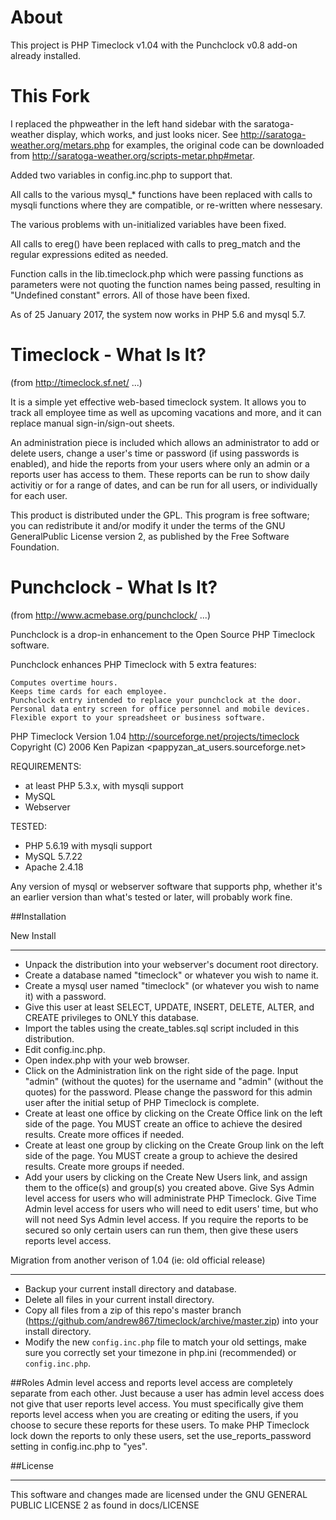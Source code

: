 About
=====

This project is PHP Timeclock v1.04 with the Punchclock v0.8 add-on already installed.

This Fork
=========

I replaced the phpweather in the left hand sidebar with the saratoga-weather display, which works, and just looks nicer. See http://saratoga-weather.org/metars.php for examples, the original code can be downloaded from http://saratoga-weather.org/scripts-metar.php#metar.   

Added two variables in config.inc.php to support that. 

All calls to the various mysql_* functions have been replaced with calls to mysqli functions where they are compatible, or re-written where nessesary. 

The various problems with un-initialized variables have been fixed. 

All calls to ereg() have been replaced with calls to preg_match and the regular expressions edited as needed. 

Function calls in the lib.timeclock.php which were passing functions as parameters were not quoting the function names being passed, resulting in "Undefined constant" errors.  All of those have been fixed. 

As of 25 January 2017, the system now works in PHP 5.6 and mysql 5.7. 


Timeclock - What Is It?
=======================

(from http://timeclock.sf.net/ ...)

It is a simple yet effective web-based timeclock system. It allows you to track all employee time as well as upcoming vacations and more, and it can replace manual sign-in/sign-out sheets.

An administration piece is included which allows an administrator to add or delete users, change a user's time or password (if using passwords is enabled), and hide the reports from your users where only an admin or a reports user has access to them. These reports can be run to show daily activitiy or for a range of dates, and can be run for all users, or individually for each user.

This product is distributed under the GPL. This program is free software; you can redistribute it and/or modify it under the terms of the GNU GeneralPublic License version 2, as published by the Free Software Foundation.


Punchclock - What Is It?
========================

(from http://www.acmebase.org/punchclock/ ...)

Punchclock is a drop-in enhancement to the Open Source PHP Timeclock software. 

Punchclock enhances PHP Timeclock with 5 extra features:

    Computes overtime hours.
    Keeps time cards for each employee.
    Punchclock entry intended to replace your punchclock at the door.
    Personal data entry screen for office personnel and mobile devices.
    Flexible export to your spreadsheet or business software.
    
PHP Timeclock
Version 1.04
http://sourceforge.net/projects/timeclock
Copyright (C) 2006 Ken Papizan <pappyzan_at_users.sourceforge.net>


REQUIREMENTS:

 -  at least PHP 5.3.x, with mysqli support
 -  MySQL
 -  Webserver

TESTED:

 -  PHP 5.6.19 with mysqli support
 -  MySQL 5.7.22
 -  Apache 2.4.18
 
Any version of mysql or webserver software that supports php, whether it's an earlier 
version than what's tested or later, will probably work fine.



##Installation

New Install
___

 - Unpack the distribution into your webserver's document root directory. 
 - Create a database named "timeclock" or whatever you wish to name it.
 - Create a mysql user named "timeclock" (or whatever you wish to name it) with a password.
 - Give this user at least SELECT, UPDATE, INSERT, DELETE, ALTER, and CREATE privileges to ONLY 
    this database.
 -  Import the tables using the create_tables.sql script included in this distribution.
 -  Edit config.inc.php.
 -  Open index.php with your web browser.
 -  Click on the Administration link on the right side of the page. Input "admin" (without the quotes) 
    for the username and "admin" (without the quotes) for the password. Please change the password 
    for this admin user after the initial setup of PHP Timeclock is complete.
 -  Create at least one office by clicking on the Create Office link on the left side of the page. 
    You MUST create an office to achieve the desired results. Create more offices if needed.
 -  Create at least one group by clicking on the Create Group link on the left side of the page. 
    You MUST create a group to achieve the desired results. Create more groups if needed.
 -  Add your users by clicking on the Create New Users link, and assign them to the office(s) and
    group(s) you created above. Give Sys Admin level access for users who will administrate 
    PHP Timeclock. Give Time Admin level access for users who will need to edit users' time, but 
    who will not need Sys Admin level access. If you require the reports to be secured so only 
    certain users can run them, then give these users reports level access. 


Migration from another verison of 1.04 (ie: old official release)
___

 -  Backup your current install directory and database.
 -  Delete all files in your current install directory.
 -  Copy all files from a zip of this repo's master branch (https://github.com/andrew867/timeclock/archive/master.zip) into your install directory.
 -  Modify the new `config.inc.php` file to match your old settings, make sure you correctly set your timezone in php.ini (recommended) or `config.inc.php`.


##Roles
Admin level access and reports level access are completely separate from each other. Just because a user has admin level access does not give that user reports level access. You must specifically give them reports level access when you are creating or editing the users, if you choose to secure these reports for these users. To make PHP Timeclock lock down the reports to only these users, set the use_reports_password setting in config.inc.php to "yes".


##License
________

This software and changes made are licensed under the GNU GENERAL PUBLIC LICENSE 2 as found in docs/LICENSE

